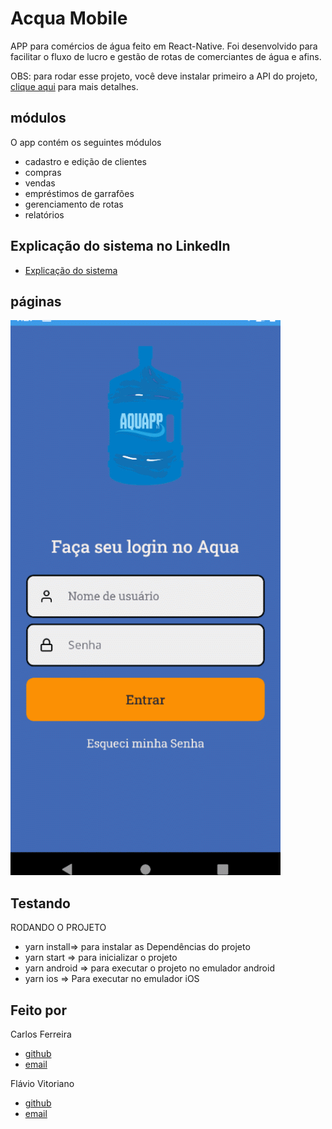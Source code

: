 # Acqua Mobile

APP para comércios de água feito em React-Native. Foi desenvolvido para facilitar o fluxo de lucro e gestão de rotas de comerciantes de água e afins.

OBS: para rodar esse projeto, você deve instalar primeiro a API do projeto, [clique aqui](https://github.com/flavioVitoriano//) para mais detalhes.

## módulos

O app contém os seguintes módulos

* cadastro e edição de clientes
* compras
* vendas
* empréstimos de garrafões
* gerenciamento de rotas
* relatórios

## Explicação do sistema no LinkedIn
* [Explicação do sistema](https://www.linkedin.com/posts/carlos-ferreira-4b2ba219a_version-20-of-the-aquaapp-project-developed-activity-6743291222619627520-5sJl)

## páginas
![Foto do App](https://github.com/CarlosSTS/acquaMobile/blob/master/images/gitCriado.gif)

## Testando
RODANDO O PROJETO
* yarn install=>  para instalar as  Dependências do projeto
* yarn start => para inicializar o projeto
* yarn android => para executar o projeto no emulador android
* yarn ios => Para executar no emulador iOS

## Feito por
Carlos Ferreira
* [github](https://www.github.com/CarlosSTS)
* [email](mailto://carlossts826@gmail.com)

Flávio Vitoriano
* [github](https://www.github.com/flavioVitoriano)
* [email](mailto://flavio.vitorianodev@gmail.com)
